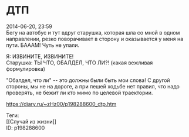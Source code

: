 ДТП
====

   
 2014-06-20, 23:59   
  Бегу на автобус и тут вдруг старушка, которая шла со мной в одном направлении, резко поворачивает в сторону и оказывается у меня на пути. БАААМ! Чуть не упали.   
   
 Я: ИЗВИНИТЕ, ИЗВИНИТЕ!   
 Старушка: ТЫ ЧТО, ОБАЛДЕЛ, ЧТО ЛИ?! (какая вежливая формулировка)   
   
 "Обалдел, что ли" -- это должны были быть мои слова! С другой стороны, мы не на дороге, а при пешей ходьбе нет правил, что надо проверять, не бежит ли кто мимо по целевой траектории.   
    
 <https://diary.ru/~zHz00/p198288600_dtp.htm>   
   
 Теги:   
 [[Случай из жизни]]   
 ID: p198288600